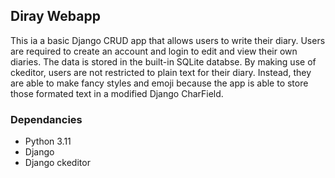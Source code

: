 Diray Webapp
-------------------------

This ia a basic Django CRUD app that allows users to write their diary. Users are required to create an account and login to edit and view their own diaries. 
The data is stored in the built-in SQLite databse. By making use of ckeditor, users are not restricted to plain text for their diary. 
Instead, they are able to make fancy styles and emoji because the app is able to store those formated text in a modified Django CharField.
 
### Dependancies
- Python 3.11
- Django
- Django ckeditor
